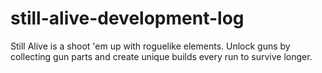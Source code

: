 # still-alive-development-log
Still Alive is a shoot 'em up with roguelike elements. Unlock guns by collecting gun parts and create unique builds every run to survive longer.
